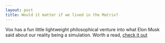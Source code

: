 ```yaml
---
layout: post
title: Would it matter if we lived in the Matrix?
---
```


<p>Vox has a fun little lightweight philosophical venture into what Elon Musk said about our reality being a simulation. Worth a read, <a href="http://www.vox.com/2016/6/3/11837888/simulation-problem">check it out</a></p>

